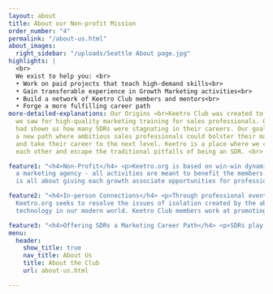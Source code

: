 ```yaml
---
layout: about
title: About our Non-profit Mission
order_number: "4"
permalink: "/about-us.html"
about_images:
  right_sidebar: "/uploads/Seattle About page.jpg"
highlights: |
  <br>
  We exist to help you: <br>
  • Work on paid projects that teach high-demand skills<br>
  • Gain transferable experience in Growth Marketing activities<br>
  • Build a network of Keetro Club members and mentors<br>
  • Forge a more fulfilling career path
more-detailed-explanations: Our Origins <br>Keetro Club was created to fill the need
  we saw for high-quality marketing training for sales professionals. Our own experiences
  had shown us how many SDRs were stagnating in their careers. Our goal was to forge
  a new path where ambitious sales professionals could bolster their marketing credentials
  and take their career to the next level. Keetro is a place where we can learn from
  each other and escape the traditional pitfalls of being an SDR. <br>

feature1: "<h4>Non-Profit</h4> <p>Keetro.org is based on win-win dynamic. It's not
  a marketing agency - all activities are meant to benefit the members. Keetro Club
  is all about giving each growth associate opportunities for professional and personal growth, rather than earning profit for an owner.</p>"

feature2: "<h4>In-person Connections</h4> <p>Through professional events and networking opportunities,
  Keetro.org seeks to resolve the issues of isolation created by the abundance of
  technology in our modern world. Keetro Club members work at promoting and propagating these events through various marketing mechanisms.</p>"

feature3: "<h4>Offering SDRs a Marketing Career Path</h4> <p>SDRs play a critical role in every company. They are ambassador to every brand. However, it has become all too common that SDRs aren't offered career advancement and end up stagnating in their roles. Competition for roles as an SDR manager or account executive are fierce. Studies show that of all SDRs recently advanced into account executives, 40% are fired within the first year for poor performance (see Bridge Group study).</p>"
menu:
  header:
    show_title: true
    nav_title: About Us
    title: About the Club
    url: about-us.html

---
```

